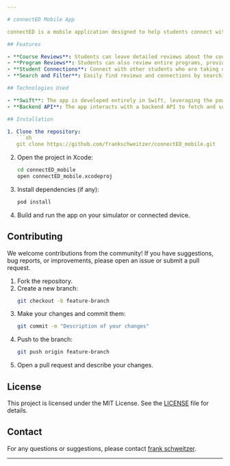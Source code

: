 ```yaml
---

# connectED Mobile App

connectED is a mobile application designed to help students connect with each other about different courses and leave reviews about various school programs. This app is built using Swift and aims to create a community where students can share their experiences and insights to help others make informed decisions about their education.

## Features

- **Course Reviews**: Students can leave detailed reviews about the courses they have taken, including the quality of instruction, difficulty level, and overall experience.
- **Program Reviews**: Students can also review entire programs, providing information on the curriculum, faculty, and career prospects.
- **Student Connections**: Connect with other students who are taking or have taken the same courses or programs.
- **Search and Filter**: Easily find reviews and connections by searching and filtering based on course names, program names, or keywords.

## Technologies Used

- **Swift**: The app is developed entirely in Swift, leveraging the powerful features of this language to create a smooth and responsive user experience.
- **Backend API**: The app interacts with a backend API to fetch and submit data. Ensure that your backend is set up and running to fully utilize the app's features.

## Installation

1. Clone the repository:
   ```sh
   git clone https://github.com/frankschweitzer/connectED_mobile.git
   ```
2. Open the project in Xcode:
   ```sh
   cd connectED_mobile
   open connectED_mobile.xcodeproj
   ```
3. Install dependencies (if any):
   ```sh
   pod install
   ```
4. Build and run the app on your simulator or connected device.

## Contributing

We welcome contributions from the community! If you have suggestions, bug reports, or improvements, please open an issue or submit a pull request.

1. Fork the repository.
2. Create a new branch:
   ```sh
   git checkout -b feature-branch
   ```
3. Make your changes and commit them:
   ```sh
   git commit -m "Description of your changes"
   ```
4. Push to the branch:
   ```sh
   git push origin feature-branch
   ```
5. Open a pull request and describe your changes.

## License

This project is licensed under the MIT License. See the [LICENSE](LICENSE) file for details.

## Contact

For any questions or suggestions, please contact [frank schweitzer](https://github.com/frankschweitzer).

---
```

